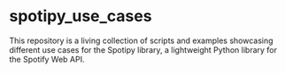 # spotipy_use_cases
This repository is a living collection of scripts and examples showcasing different use cases for the Spotipy library, a lightweight Python library for the Spotify Web API. 
